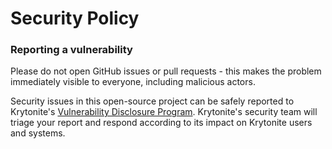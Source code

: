 # Security Policy

### Reporting a vulnerability

Please do not open GitHub issues or pull requests - this makes the problem immediately visible to everyone, including malicious actors.

Security issues in this open-source project can be safely reported to Krytonite's [Vulnerability Disclosure Program](https://krytonite.com/security).
Krytonite's security team will triage your report and respond according to its impact on Krytonite users and systems.
